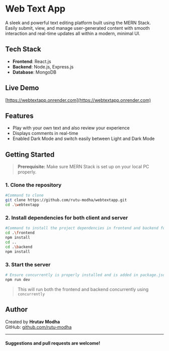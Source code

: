 # Web Text App

A sleek and powerful text editing platform built using the MERN Stack. Easily submit, view, and manage user-generated content with smooth interaction and real-time updates all within a modern, minimal UI.

## Tech Stack

- **Frontend**: React.js  
- **Backend**: Node.js, Express.js  
- **Database**: MongoDB

## Live Demo
[https://webtextapp.onrender.com](https://webtextapp.onrender.com)
## Features

- Play with your own text and also review your experience 
- Displays comments in real-time
- Enabled Dark Mode and switch easily between Light and Dark Mode

## Getting Started

> **Prerequisite:** Make sure MERN Stack is set up on your local PC properly.

### 1. Clone the repository

```bash
#Command to clone
git clone https://github.com/rutu-modha/webtextapp.git
cd .\webtextapp
```

### 2. Install dependencies for both client and server

```bash
#Command to install the project dependencies in frontend and backend folders seperately
cd .\frontend
npm install
cd ..
cd .\backend
npm install
```

### 3. Start the server

```bash
# Ensure concurrently is properly installed and is added in package.json to handle frontend and backend concurrently before running the following command
npm run dev
```

> This will run both the frontend and backend concurrently using `concurrently`

## Author

Created by **Hrutav Modha**  
GitHub: [github.com/rutu-modha](https://github.com/rutu-modha)

---
#### Suggestions and pull requests are welcome!

